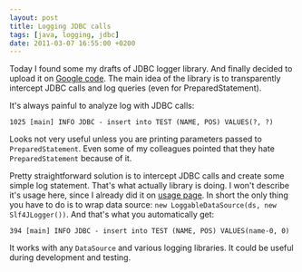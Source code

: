 ```yaml
---
layout: post
title: Logging JDBC calls
tags: [java, logging, jdbc]
date: 2011-03-07 16:55:00 +0200
---
```

Today I found some my drafts of JDBC logger library. And finally decided to upload it on [Google code][1]. The main idea of the library is to transparently intercept JDBC calls and log queries (even for PreparedStatement).

<!-- more -->

It's always painful to analyze log with JDBC calls:

	1025 [main] INFO JDBC - insert into TEST (NAME, POS) VALUES(?, ?)

Looks not very useful unless you are printing parameters passed to `PreparedStatement`. Even some of my colleagues pointed that they hate `PreparedStatement` because of it.

Pretty straightforward solution is to intercept JDBC calls and create some simple log statement. That\'s what actually library is doing. I won\'t describe it\'s usage here, since I already did it on [usage page][2]. In short the only thing you have to do is to wrap data source: `new LoggableDataSource(ds, new Slf4JLogger())`. And that\'s what you automatically get:

	394 [main] INFO JDBC - insert into TEST (NAME, POS) VALUES(name-0, 0)

It works with any `DataSource` and various logging libraries. It could be useful during development and testing.

[1]: http://code.google.com/p/jdbc-logger/
[2]: http://code.google.com/p/jdbc-logger/wiki/Usage
